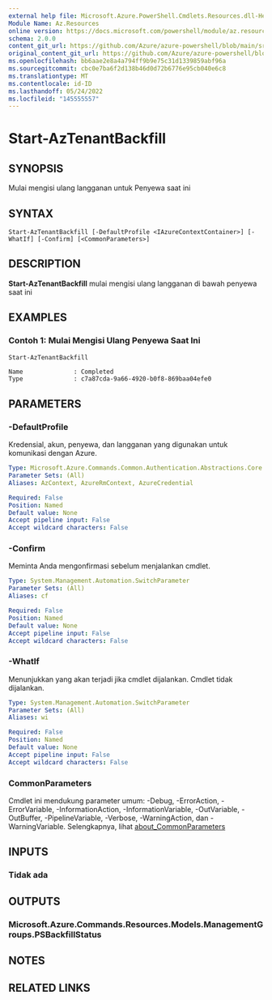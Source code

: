 ```yaml
---
external help file: Microsoft.Azure.PowerShell.Cmdlets.Resources.dll-Help.xml
Module Name: Az.Resources
online version: https://docs.microsoft.com/powershell/module/az.resources/new-azmanagementgroupsubscription/
schema: 2.0.0
content_git_url: https://github.com/Azure/azure-powershell/blob/main/src/Resources/Resources/help/Start-AzTenantBackfill.md
original_content_git_url: https://github.com/Azure/azure-powershell/blob/main/src/Resources/Resources/help/Start-AzTenantBackfill.md
ms.openlocfilehash: bb6aae2e8a4a794ff9b9e75c31d1339859abf96a
ms.sourcegitcommit: cbc0e7ba6f2d138b46d0d72b6776e95cb040e6c8
ms.translationtype: MT
ms.contentlocale: id-ID
ms.lasthandoff: 05/24/2022
ms.locfileid: "145555557"
---
```

# Start-AzTenantBackfill

## SYNOPSIS
Mulai mengisi ulang langganan untuk Penyewa saat ini

## SYNTAX

```
Start-AzTenantBackfill [-DefaultProfile <IAzureContextContainer>] [-WhatIf] [-Confirm] [<CommonParameters>]
```

## DESCRIPTION
**Start-AzTenantBackfill** mulai mengisi ulang langganan di bawah penyewa saat ini

## EXAMPLES

### Contoh 1: Mulai Mengisi Ulang Penyewa Saat Ini
```powershell
Start-AzTenantBackfill
```

```output
Name              : Completed
Type              : c7a87cda-9a66-4920-b0f8-869baa04efe0
```

## PARAMETERS

### -DefaultProfile
Kredensial, akun, penyewa, dan langganan yang digunakan untuk komunikasi dengan Azure.

```yaml
Type: Microsoft.Azure.Commands.Common.Authentication.Abstractions.Core.IAzureContextContainer
Parameter Sets: (All)
Aliases: AzContext, AzureRmContext, AzureCredential

Required: False
Position: Named
Default value: None
Accept pipeline input: False
Accept wildcard characters: False
```

### -Confirm
Meminta Anda mengonfirmasi sebelum menjalankan cmdlet.

```yaml
Type: System.Management.Automation.SwitchParameter
Parameter Sets: (All)
Aliases: cf

Required: False
Position: Named
Default value: None
Accept pipeline input: False
Accept wildcard characters: False
```

### -WhatIf
Menunjukkan yang akan terjadi jika cmdlet dijalankan. Cmdlet tidak dijalankan.

```yaml
Type: System.Management.Automation.SwitchParameter
Parameter Sets: (All)
Aliases: wi

Required: False
Position: Named
Default value: None
Accept pipeline input: False
Accept wildcard characters: False
```

### CommonParameters
Cmdlet ini mendukung parameter umum: -Debug, -ErrorAction, -ErrorVariable, -InformationAction, -InformationVariable, -OutVariable, -OutBuffer, -PipelineVariable, -Verbose, -WarningAction, dan -WarningVariable. Selengkapnya, lihat [about_CommonParameters](http://go.microsoft.com/fwlink/?LinkID=113216)

## INPUTS

### Tidak ada

## OUTPUTS

### Microsoft.Azure.Commands.Resources.Models.ManagementGroups.PSBackfillStatus

## NOTES

## RELATED LINKS
